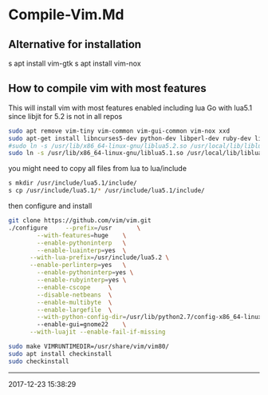 # Compile-Vim.Md

## Alternative for installation
s apt install vim-gtk
s apt install vim-nox
## How to compile vim with most features

This will install vim with most features enabled including lua
Go with lua5.1 since libjit for 5.2 is not in all repos
```bash
sudo apt remove vim-tiny vim-common vim-gui-common vim-nox xxd
sudo apt-get install libncurses5-dev python-dev libperl-dev ruby-dev libluajit-5.1-dev luajit libluajit-5.1-dev 
#sudo ln -s /usr/lib/x86_64-linux-gnu/liblua5.2.so /usr/local/lib/liblua.so
sudo ln -s /usr/lib/x86_64-linux-gnu/liblua5.1.so /usr/local/lib/liblua.so
```

you might need to copy all files from lua to lua/include

```bash
s mkdir /usr/include/lua5.1/include/
s cp /usr/include/lua5.1/* /usr/include/lua5.1/include/
```

then configure and install

```bash
git clone https://github.com/vim/vim.git
./configure 	--prefix=/usr		\
		--with-features=huge	\
		--enable-pythoninterp 	\
		--enable-luainterp=yes 	\
      --with-lua-prefix=/usr/include/lua5.2 \
      --enable-perlinterp=yes   \
		--enable-pythoninterp=yes \
		--enable-rubyinterp=yes	\
		--enable-cscope		\
		--disable-netbeans	\
		--enable-multibyte	\
		--enable-largefile	\
		--with-python-config-dir=/usr/lib/python2.7/config-x86_64-linux-gnu
		--enable-gui=gnome22	\
      --with-luajit --enable-fail-if-missing

sudo make VIMRUNTIMEDIR=/usr/share/vim/vim80/
sudo apt install checkinstall
sudo checkinstall
```
* * *
2017-12-23 15:38:29